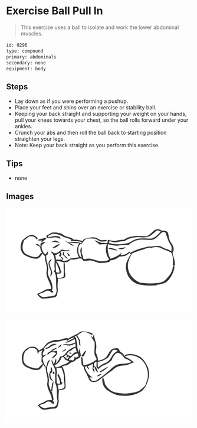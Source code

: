 # Exercise Ball Pull In
> This exercise uses a ball to isolate and work the lower abdominal muscles.

``` 
id: 0296 
type: compound 
primary: abdominals 
secondary: none 
equipment: body 
``` 

## Steps

 - Lay down as if you were performing a pushup.
 - Place your feet and shins over an exercise or stability ball.
 - Keeping your back straight and supporting your weight on your hands, pull your knees towards your chest, so the ball rolls forward under your ankles.
 - Crunch your abs and then roll the ball back to starting position straighten your legs.
 - Note: Keep your back straight as you perform this exercise.

## Tips

 - none

## Images

![](../svg/0296-relaxation.svg)

![](../svg/0296-tension.svg)
